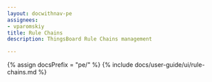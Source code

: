 ```yaml
---
layout: docwithnav-pe
assignees:
- vparomskiy
title: Rule Chains
description: ThingsBoard Rule Chains management

---
```


{% assign docsPrefix = "pe/" %}
{% include docs/user-guide/ui/rule-chains.md %}